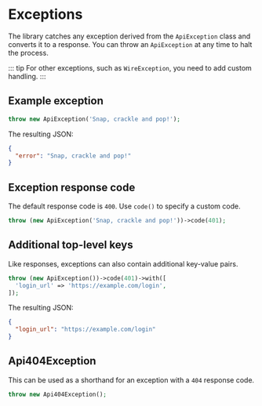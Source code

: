 # Exceptions

The library catches any exception derived from the `ApiException` class and converts it to a response. You can throw an `ApiException` at any time to halt the process.

::: tip
For other exceptions, such as `WireException`, you need to add custom handling.
:::

## Example exception

```php
throw new ApiException('Snap, crackle and pop!');
```

The resulting JSON:

```json
{
  "error": "Snap, crackle and pop!"
}
```

## Exception response code

The default response code is `400`. Use `code()` to specify a custom code.

```php
throw (new ApiException('Snap, crackle and pop!'))->code(401);
```

## Additional top-level keys

Like responses, exceptions can also contain additional key-value pairs.

```php
throw (new ApiException())->code(401)->with([
  'login_url' => 'https://example.com/login',
]);
```

The resulting JSON:

```json
{
  "login_url": "https://example.com/login"
}
```

## Api404Exception

This can be used as a shorthand for an exception with a `404` response code.

```php
throw new Api404Exception();
```
